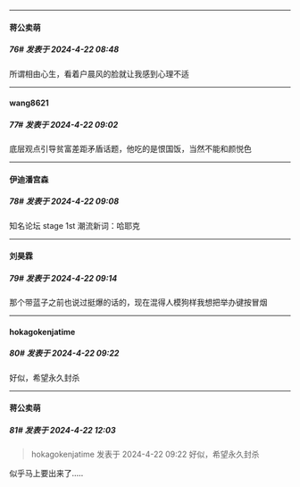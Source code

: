 ﻿
*****

####  蒋公卖萌  
##### 76#       发表于 2024-4-22 08:48

所谓相由心生，看着户晨风的脸就让我感到心理不适


*****

####  wang8621  
##### 77#       发表于 2024-4-22 09:02

底层观点引导贫富差距矛盾话题，他吃的是恨国饭，当然不能和颜悦色


*****

####  伊迪潘宫森  
##### 78#       发表于 2024-4-22 09:08

知名论坛 stage 1st 潮流新词：哈耶克


*****

####  刘昊霖  
##### 79#       发表于 2024-4-22 09:14

那个带蓝子之前也说过挺爆的话的，现在混得人模狗样我想把举办键按冒烟


*****

####  hokagokenjatime  
##### 80#       发表于 2024-4-22 09:22

好似，希望永久封杀


*****

####  蒋公卖萌  
##### 81#       发表于 2024-4-22 12:03

<blockquote>hokagokenjatime 发表于 2024-4-22 09:22
好似，希望永久封杀</blockquote>
似乎马上要出来了…..

